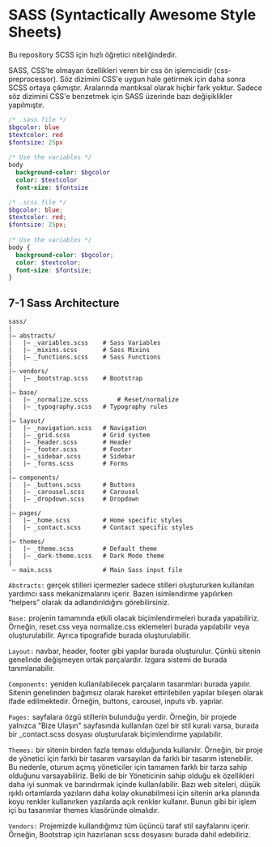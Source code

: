 # SASS (Syntactically Awesome Style Sheets)

Bu repository SCSS için hızlı öğretici niteliğindedir.

SASS, CSS’te olmayan özellikleri veren bir css ön işlemcisidir (css-preprocessor). Söz dizimini CSS'e uygun hale getirmek için daha sonra SCSS ortaya çıkmıştır. Aralarında mantıksal olarak hiçbir fark yoktur. Sadece söz dizimini CSS'e benzetmek için SASS üzerinde bazı değişiklikler yapılmıştır.

```sass
/* .sass file */
$bgcolor: blue
$textcolor: red
$fontsize: 25px
  
/* Use the variables */
body
  background-color: $bgcolor
  color: $textcolor
  font-size: $fontsize
```

```scss
/* .scss file */
$bgcolor: blue;
$textcolor: red;
$fontsize: 25px;
  
/* Use the variables */
body {
  background-color: $bgcolor;
  color: $textcolor;
  font-size: $fontsize;
}
```
## 7-1 Sass Architecture

```
sass/
|
|– abstracts/
|   |– _variables.scss    # Sass Variables
|   |– _mixins.scss       # Sass Mixins
|   |– _functions.scss    # Sass Functions
|
|– vendors/
|   |– _bootstrap.scss    # Bootstrap
|
|– base/
|   |– _normalize.scss        # Reset/normalize
|   |– _typography.scss   # Typography rules
|
|– layout/
|   |– _navigation.scss   # Navigation
|   |– _grid.scss         # Grid system
|   |– _header.scss       # Header
|   |– _footer.scss       # Footer
|   |– _sidebar.scss      # Sidebar
|   |– _forms.scss        # Forms
|
|– components/
|   |– _buttons.scss      # Buttons
|   |– _carousel.scss     # Carousel
|   |– _dropdown.scss     # Dropdown
|
|– pages/
|   |– _home.scss         # Home specific styles
|   |– _contact.scss      # Contact specific styles
|
|– themes/
|   |– _theme.scss        # Default theme
|   |– _dark-theme.scss   # Dark Mode theme
|
 – main.scss              # Main Sass input file
```

`Abstracts:` gerçek stilleri içermezler sadece stilleri oluştururken kullanılan yardımcı sass mekanizmalarını içerir. Bazen isimlendirme yapılırken “helpers” olarak da adlandırıldığını görebilirsiniz.

`Base:` projenin tamamında etkili olacak biçimlendirmeleri burada yapabiliriz. Örneğin, reset.css veya normalize.css eklemeleri burada yapılabilir veya oluşturulabilir. Ayrıca tipografide burada oluşturulabilir.

`Layout:` navbar, header, footer gibi yapılar burada oluşturulur. Çünkü sitenin genelinde değişmeyen ortak parçalardır. Izgara sistemi de burada tanımlanabilir.

`Components:` yeniden kullanılabilecek parçaların tasarımları burada yapılır. Sitenin genelinden bağımsız olarak hareket ettirilebilen yapılar bileşen olarak ifade edilmektedir. Örneğin, buttons, carousel, inputs vb. yapılar.

`Pages:` sayfalara özgü stillerin bulunduğu yerdir. Örneğin, bir projede yalnızca "Bize Ulaşın" sayfasında kullanılan özel bir stil kuralı varsa, burada bir _contact.scss dosyası oluşturularak biçimlendirme yapılabilir.

`Themes:` bir sitenin birden fazla teması olduğunda kullanılır. Örneğin, bir proje de yönetici için farklı bir tasarım varsayılan da farklı bir tasarım istenebilir. Bu nedenle, oturum açmış yöneticiler için tamamen farklı bir tarza sahip olduğunu varsayabiliriz. Belki de bir Yöneticinin sahip olduğu ek özellikleri daha iyi sunmak ve barındırmak içinde kullanılabilir. Bazı web siteleri, düşük ışıklı ortamlarda yazıların daha kolay okunabilmesi için sitenin arka planında koyu renkler kullanırken yazılarda açık renkler kullanır. Bunun gibi bir işlem içi bu tasarımlar themes klasöründe olmalıdır.

`Vendors:` Projemizde kullandığımız tüm üçüncü taraf stil sayfalarını içerir. Örneğin, Bootstrap için hazırlanan scss dosyasını burada dahil edebiliriz.

